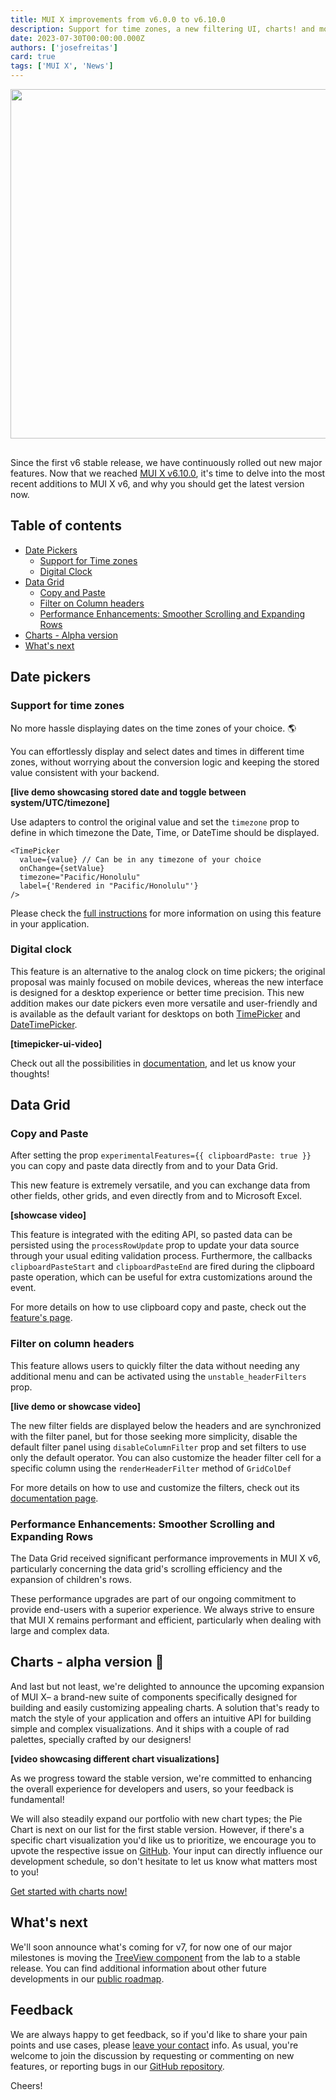 ```yaml
---
title: MUI X improvements from v6.0.0 to v6.10.0
description: Support for time zones, a new filtering UI, charts! and more
date: 2023-07-30T00:00:00.000Z
authors: ['josefreitas']
card: true
tags: ['MUI X', 'News']
---
```


<img src="/static/blog/mui-x-mid-v6-features/card.png" alt="" style="margin-bottom: 16px;" width="2400" height="559" />

Since the first v6 stable release, we have continuously rolled out new major features.
Now that we reached [MUI X v6.10.0](https://github.com/mui/mui-x/releases/tag/v6.10.0), it's time to delve into the most recent additions to MUI X v6, and why you should get the latest version now.

## Table of contents

- [Date Pickers](#date-pickers)
  - [Support for Time zones](#support-for-time-zones)
  - [Digital Clock](#digital-clock)
- [Data Grid](#data-grid)
  - [Copy and Paste](#copy-and-paste)[<span class="plan-premium"></span>](/x/introduction/licensing/#premium-plan)
  - [Filter on Column headers](#filter-on-column-headers)[<span class="plan-pro"></span>](/x/introduction/licensing/#pro-plan)
  - [Performance Enhancements: Smoother Scrolling and Expanding Rows](#performance-enhancements-smoother-scrolling-and-expanding-rows)
- [Charts - Alpha version](#charts---alpha-version)
- [What's next](#whats-next)

## Date pickers

### Support for time zones

No more hassle displaying dates on the time zones of your choice. 🌎

You can effortlessly display and select dates and times in different time zones, without worrying about the conversion logic and keeping the stored value consistent with your backend.

**[live demo showcasing stored date and toggle between system/UTC/timezone]**

Use adapters to control the original value and set the `timezone` prop to define in which timezone the Date, Time, or DateTime should be displayed.

```tsx
<TimePicker
  value={value} // Can be in any timezone of your choice
  onChange={setValue}
  timezone="Pacific/Honolulu"
  label={'Rendered in "Pacific/Honolulu"'}
/>
```

Please check the [full instructions](https://deploy-preview-8261--material-ui-x.netlify.app/x/react-date-pickers/timezone/) for more information on using this feature in your application.

### Digital clock

This feature is an alternative to the analog clock on time pickers; the original proposal was mainly focused on mobile devices, whereas the new interface is designed for a desktop experience or better time precision.
This new addition makes our date pickers even more versatile and user-friendly and is available as the default variant for desktops on both [TimePicker](https://mui.com/x/react-date-pickers/time-picker/) and [DateTimePicker](https://mui.com/x/react-date-pickers/date-time-picker/).

**[timepicker-ui-video]**

Check out all the possibilities in [documentation](https://mui.com/x/react-date-pickers/digital-clock/), and let us know your thoughts!

## Data Grid

### Copy and Paste [<span class="plan-premium"></span>](/x/introduction/licensing/#premium-plan)

After setting the prop `experimentalFeatures={{ clipboardPaste: true }}` you can copy and paste data directly from and to your Data Grid.

This new feature is extremely versatile, and you can exchange data from other fields, other grids, and even directly from and to Microsoft Excel.

**[showcase video]**

This feature is integrated with the editing API, so pasted data can be persisted using the `processRowUpdate` prop to update your data source through your usual editing validation process.
Furthermore, the callbacks `clipboardPasteStart` and `clipboardPasteEnd` are fired during the clipboard paste operation, which can be useful for extra customizations around the event.

For more details on how to use clipboard copy and paste, check out the [feature's page](https://mui.com/x/react-data-grid/clipboard/).

### Filter on column headers [<span class="plan-pro"></span>](/x/introduction/licensing/#pro-plan)

This feature allows users to quickly filter the data without needing any additional menu and can be activated using the `unstable_headerFilters` prop.

**[live demo or showcase video]**

The new filter fields are displayed below the headers and are synchronized with the filter panel, but for those seeking more simplicity, disable the default filter panel using `disableColumnFilter` prop and set filters to use only the default operator.
You can also customize the header filter cell for a specific column using the `renderHeaderFilter` method of `GridColDef`

For more details on how to use and customize the filters, check out its [documentation page](https://mui.com/x/react-data-grid/filtering/header-filters/).

### **Performance Enhancements: Smoother Scrolling and Expanding Rows**

The Data Grid received significant performance improvements in MUI X v6, particularly concerning the data grid's scrolling efficiency and the expansion of children's rows.

These performance upgrades are part of our ongoing commitment to provide end-users with a superior experience.
We always strive to ensure that MUI X remains performant and efficient, particularly when dealing with large and complex data.

## Charts - alpha version 🎁

And last but not least, we're delighted to announce the upcoming expansion of MUI X– a brand-new suite of components specifically designed for building and easily customizing appealing charts.
A solution that's ready to match the style of your application and offers an intuitive API for building simple and complex visualizations.
And it ships with a couple of rad palettes, specially crafted by our designers!

**[video showcasing different chart visualizations]**

As we progress toward the stable version, we're committed to enhancing the overall experience for developers and users, so your feedback is fundamental!

We will also steadily expand our portfolio with new chart types; the Pie Chart is next on our list for the first stable version.
However, if there's a specific chart visualization you'd like us to prioritize, we encourage you to upvote the respective issue on [GitHub](https://github.com/mui/mui-x/issues?q=is%3Aissue+is%3Aopen+label%3A%22component%3A+charts%22+label%3A%22waiting+for+%F0%9F%91%8D%22). Your input can directly influence our development schedule, so don't hesitate to let us know what matters most to you!

[Get started with charts now!](https://mui.com/x/react-charts/)

## What's next

We'll soon announce what's coming for v7, for now one of our major milestones is moving the [TreeView component](https://mui.com/material-ui/react-tree-view/) from the lab to a stable release.
You can find additional information about other future developments in our [public roadmap](https://github.com/mui/mui-x/projects/1).

## Feedback

We are always happy to get feedback, so if you'd like to share your pain points and use cases, please [leave your contact](https://forms.gle/vsBv6CLPz9h57xg8A) info.
As usual, you're welcome to join the discussion by requesting or commenting on new features, or reporting bugs in our [GitHub repository](https://github.com/mui/mui-x/issues/new/choose).

Cheers!
